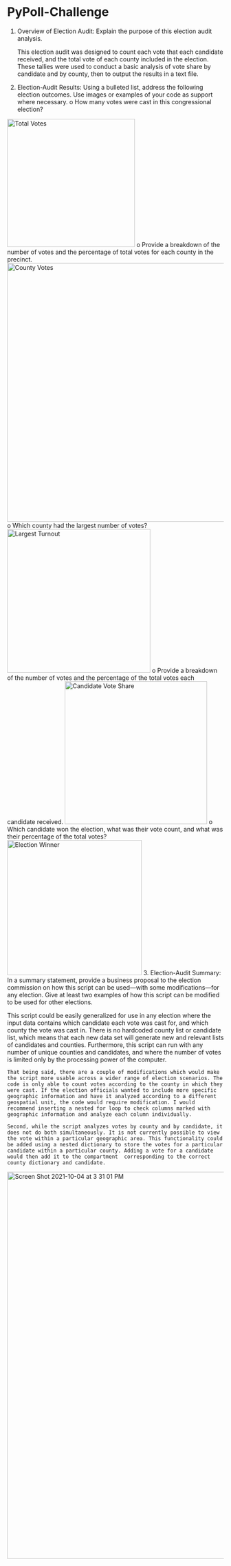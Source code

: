 # PyPoll-Challenge
1.	Overview of Election Audit: Explain the purpose of this election audit analysis.

	This election audit was designed to count each vote that each candidate received, and the total vote of each county included in the election. These tallies were used to conduct a basic analysis of vote share by candidate and by county, then to output the results in a text file.

2.	Election-Audit Results: Using a bulleted list, address the following election outcomes. Use images or examples of your code as support where necessary.
o	How many votes were cast in this congressional election?
<img width="297" alt="Total Votes" src="https://user-images.githubusercontent.com/90073490/135927053-7443fe6d-bb59-4a91-baa7-0f9961d80ca0.png">
o	Provide a breakdown of the number of votes and the percentage of total votes for each county in the precinct.
<img width="600" alt="County Votes" src="https://user-images.githubusercontent.com/90073490/135927315-91f07f7d-e00f-4ab9-9c49-7448f01af4b3.png">
o	Which county had the largest number of votes?
<img width="333" alt="Largest Turnout" src="https://user-images.githubusercontent.com/90073490/135927336-c15c44d7-1114-456e-bfb2-81650e121701.png">
o	Provide a breakdown of the number of votes and the percentage of the total votes each candidate received.
<img width="331" alt="Candidate Vote Share" src="https://user-images.githubusercontent.com/90073490/135927359-5c0d1b2f-cd1e-420d-b7a9-b46faedc4e58.png">
o	Which candidate won the election, what was their vote count, and what was their percentage of the total votes?
<img width="313" alt="Election Winner" src="https://user-images.githubusercontent.com/90073490/135927372-eb90f49f-a2ec-4167-b984-24e5d9e094ec.png">
3.	Election-Audit Summary: In a summary statement, provide a business proposal to the election commission on how this script can be used—with some modifications—for any election. Give at least two examples of how this script can be modified to be used for other elections.

  This script could be easily generalized for use in any election where the input data contains which candidate each vote was cast for, and which county the vote was cast in. There is no hardcoded county list or candidate list, which means that each new data set will generate new and relevant lists of candidates and counties. Furthermore, this script can run with any number of unique counties and candidates, and where the number of votes is limited only by the processing power of the computer.
  
	That being said, there are a couple of modifications which would make the script more usable across a wider range of election scenarios. The code is only able to count votes according to the county in which they were cast. If the election officials wanted to include more specific geographic information and have it analyzed according to a different geospatial unit, the code would require modification. I would recommend inserting a nested for loop to check columns marked with geographic information and analyze each column individually.
  
	Second, while the script analyzes votes by county and by candidate, it does not do both simultaneously. It is not currently possible to view the vote within a particular geographic area. This functionality could be added using a nested dictionary to store the votes for a particular candidate within a particular county. Adding a vote for a candidate would then add it to the compartment  corresponding to the correct county dictionary and candidate.
<img width="897" alt="Screen Shot 2021-10-04 at 3 31 01 PM" src="https://user-images.githubusercontent.com/90073490/135927613-f5b2ba16-dcf8-4cfe-b76c-daccd7347e26.png">
